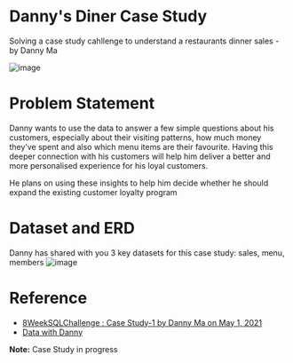 # Danny's Diner Case Study

Solving a case study cahllenge to understand a restaurants dinner sales - by Danny Ma<br>

![image](https://user-images.githubusercontent.com/69184310/228432149-5591fa48-df95-42f9-90e2-600777e0e6a9.png)

# Problem Statement
Danny wants to use the data to answer a few simple questions about his customers, especially about their visiting patterns, how much money they’ve spent and also which menu items are their favourite. Having this deeper connection with his customers will help him deliver a better and more personalised experience for his loyal customers.

He plans on using these insights to help him decide whether he should expand the existing customer loyalty program

# Dataset and ERD
Danny has shared with you 3 key datasets for this case study: sales, menu, members
![image](https://user-images.githubusercontent.com/69184310/228436186-599718c5-9422-4880-896f-684eb20486c9.png)








# Reference
* [8WeekSQLChallenge : Case Study-1 by Danny Ma on May 1, 2021](https://8weeksqlchallenge.com/case-study-1/)<br>
* [Data with Danny](https://www.datawithdanny.com/)



**Note:** Case Study in progress
